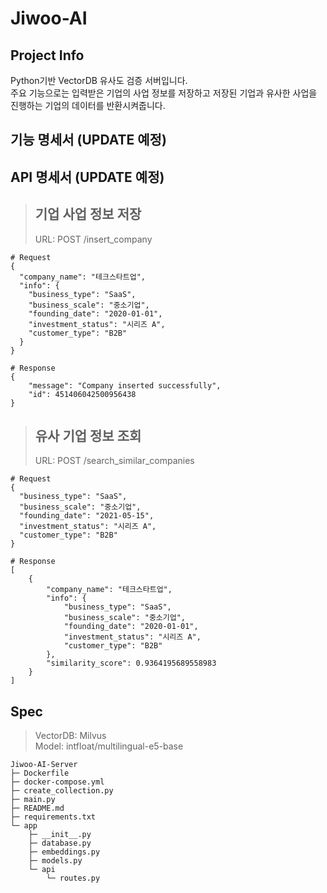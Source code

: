 # Jiwoo-AI

## Project Info
Python기반 VectorDB 유사도 검증 서버입니다.
<br>
주요 기능으로는 입력받은 기업의 사업 정보를 저장하고 저장된 기업과 유사한 사업을 진행하는 기업의 데이터를 반환시켜줍니다.

## 기능 명세서 (UPDATE 예정)

## API 명세서 (UPDATE 예정)
> ## 기업 사업 정보 저장
> URL: POST /insert_company
```
# Request
{
  "company_name": "테크스타트업",
  "info": {
    "business_type": "SaaS",
    "business_scale": "중소기업",
    "founding_date": "2020-01-01",
    "investment_status": "시리즈 A",
    "customer_type": "B2B"
  }
}
```

```
# Response
{
    "message": "Company inserted successfully",
    "id": 451406042500956438
}
```

> ## 유사 기업 정보 조회
> URL: POST /search_similar_companies
```
# Request
{
  "business_type": "SaaS",
  "business_scale": "중소기업",
  "founding_date": "2021-05-15",
  "investment_status": "시리즈 A",
  "customer_type": "B2B"
}
```

```
# Response
[
    {
        "company_name": "테크스타트업",
        "info": {
            "business_type": "SaaS",
            "business_scale": "중소기업",
            "founding_date": "2020-01-01",
            "investment_status": "시리즈 A",
            "customer_type": "B2B"
        },
        "similarity_score": 0.9364195689558983
    }
]
```


## Spec
> VectorDB: Milvus <br>
> Model: intfloat/multilingual-e5-base


```
Jiwoo-AI-Server
├─ Dockerfile
├─ docker-compose.yml
├─ create_collection.py
├─ main.py
├─ README.md
├─ requirements.txt
└─ app
    ├─ __init__.py
    ├─ database.py
    ├─ embeddings.py
    ├─ models.py
    └─ api
        └─ routes.py


```